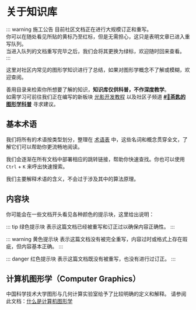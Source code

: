 # 关于知识库

::: warning 施工公告
目前社区文档正在进行大规模订正和重写。  
你可以在随处看见所贴的黄标乃至红标，但是无需担心，这只是表明文章已进入重写队列。  
当进入队列的文档重写完毕之后，我们会将其更换为绿标，欢迎随时回来查看。
:::

这里对社区内常见的图形学知识进行了总结，如果对图形学概念不了解或模糊，欢迎查阅。

善用目录来检索你所想要了解的知识，**知识库仅供科普，不作深度教学**。  
如需学习可前往我们正在编写的新板块 [光影开发教程](../creator/shaders_tutorial/) 以及社区子频道 [**#🤯茶匙的图形学科普**](https://pd.qq.com/s/bk3goy6tk) 寻求建议。

## 基本术语

我们将所有的术语按类型划分，整理在 [术语表](terms.md) 中，这些名词和概念贯穿全文，了解它们可以帮助你更流畅地阅读。

我们会逐渐在所有文档中部署相应的跳转链接，帮助你快速查找。你也可以使用 `Ctrl` + `K` 来呼出快速搜索。

我们主要解释术语的含义，不会过于涉及其中的算法原理。

## 内容块

你可能会在一些文档开头看见各种颜色的提示块，这里给出说明：

::: tip 绿色提示块
表示这篇文档已经被重写和订正过以确保内容正确性。
:::

::: warning 黄色提示块
表示这篇文档没有被完全重写，内容过时或格式上存在瑕疵，但内容基本正确。
:::

::: danger 红色提示块
表示这篇文档既没有被重写，也没有进行过订正。
:::


## 计算机图形学（Computer Graphics）

中国科学技术大学图形与几何计算实验室给予了比较明确的定义和解释。
请参阅此文档：[什么是计算机图形学](http://staff.ustc.edu.cn/~lgliu/Resources/CG/What_is_CG.htm)
